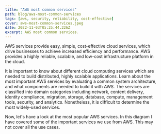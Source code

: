 ```yaml
---
title: "AWS most common services"
path: blog/aws-most-common-services
tags: [aws, security, reliability, cost-effective]
cover: aws-most-common-services.jpeg
date: 2022-11-03T05:25:44.226Z
excerpt: AWS most common services.
---
```


AWS services provide easy, simple, cost-effective cloud services, which drive businesses to achieve increased efficiency and performance. AWS provides a highly reliable, scalable, and low-cost infrastructure platform in the cloud.

It is important to know about different cloud computing services which are needed to build distributed, highly scalable applications. Learn about the most important AWS services by evaluating a common system architecture, and what components are needed to build it with AWS. The services are classified into domain categories including network, content delivery, identity compliance, migration, storage, database, compute, management tools, security, and analytics. Nonetheless, it is difficult to determine the most widely-used services. 

Now, let's have a look at the most popular AWS services. In this diagram I have covered some of the important services we use from AWS. This may not cover all the use cases.